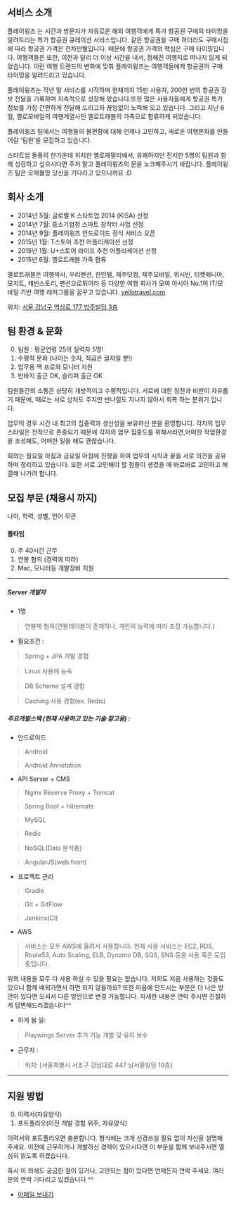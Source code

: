 ## 서비스 소개

플레이윙즈 는 시간과 방문지가 자유로운 해외 여행객에게 특가 항공권 구매의 타이밍을 알려드리는 특가 항공권 큐레이션 서비스입니다. 같은 항공권을 구매 하더라도 구매시점에 따라 항공권 가격은 천차만별입니다. 때문에 항공권 가격의 핵심은 구매 타이밍입니다. 여행객들은 또한, 이전과 달리 더 이상 시간을 내서, 정해진 여행지로 떠나지 않게 되었습니다. 이런 여행 트랜드의 변화에 맞춰 플레이윙즈는 여행객들에게 항공권의 구매 타이밍을 알려드리고 있습니다.

플레이윙즈는 작년 말 서비스를 시작하며 현재까지 15만 사용자, 200만 번의 항공권 정보 전달을 기록하며 지속적으로 성장해 왔습니다.또한 많은 사용자들에게 항공권 특가 정보를 가장 간편하게 전달해 드리고자 끊임없이 노력해 오고 있습니다.
그리고 지난 6월, 옐로모바일의 여행계열사인 옐로트래블의 가족으로 합류하게 되었습니다.

플레이윙즈 팀에서는 여행들의 불편함에 대해 언제나 고민하고, 새로운 여행문화를 만들어갈 '팀원'을 모집하고 있습니다.

스타트업 돌풍의 한가운데 위치한 옐로패밀리에서, 유쾌하지만 진지한 5명의 팀원과 함께 성장하고 싶으시다면 주저 말고 플레이윙즈의 문을 노크해주시기 바랍니다. 플레이윙즈 팀은 오매불망 당신을 기다리고 있으니까요 :D



## 회사 소개

- 2014년 5월: 글로벌 K 스타트업 2014 (KISA) 선정
- 2014년 7월: 중소기업청 스마트 창작터 사업 선정
- 2014년 9월: 플레이윙즈 안드로이드 정식 서비스 오픈
- 2015년 1월: T스토어 추천 어플리케이션 선정
- 2015년 1월: U+스토어 라이프 추천 어플리케이션 선정
- 2015년 6월: 옐로트래블 가족 합류


옐로트래블은 여행박사, 우리펜션, 한인텔, 제주닷컴, 제주모바일, 위시빈, 티켓매니아, 모지트, 캐빈스토리, 펜션으로튀어라 등 다양한 여행 회사가 모여 아시아 No.1의 IT/모바일 기반 여행 레저그룹을 꿈꾸고 있습니다. [yellotravel.com](http://yellotravel.com/)

위치: [서울 강남구 역삼로 177 방주빌딩 3층](http://dmaps.kr/oska)


## 팀 환경 & 문화

0. 팀원 : 평균연령 25의 실력자 5명!
0. 수평적 문화 (나이는 숫자, 직급은 글자일 뿐!)
0. 업무용 맥 프로와 모니터 지원
0. 반바지 출근 OK, 슬리퍼 출근 OK

팀원들간의 소통은 상당히 개방적이고 수평적입니다. 서로에 대한 칭찬과 비판이 자유롭기 때문에, 때로는 서로 상처도 주지만 반나절도 지나지 않아서 회복 하는 분위기 입니다.

업무의 경우 시간 내 최고의 집중력과 생산성을 보유하신 분을 환영합니다. 각자의 업무 스타일은 전적으로 존중되기 때문에 각자의 업무 집중도를 위해서라면,어떠한 작업환경을 조성해도, 어떠한 일을 해도 괜찮습니다.

회의는 월요일 아침과 금요일 아침에 진행을 하여 업무의 시작과 끝을 서로 의견을 공유하며 정리하고 있습니다. 
또한 서로 고민해야 할 점들이 생겼을 때 바로바로 고민하고 해결해 나가려 합니다.




## 모집 부문 (채용시 까지)

 나이, 학력, 성별, 언어 무관

#### 풀타임

0. 주 40시간 근무
0. 연봉 협의 (경력에 따라)
0. Mac, 모니터등 개발장비 지원

-------

##### Server 개발자

  - 1명
  > 연봉제 협의(연봉테이블이 존재하나, 개인의 능력에 따라 조정 가능합니다.)
  
  - 필요조건 :
  > Spring + JPA 개발 경험

  > Linux 사용에 능숙
  
  > DB Scheme 설계 경험
  
  > Caching 사용 경험(ex. Redis)

##### 주요개발스택 (현재 사용하고 있는 기술 참고용) :
  - 안드로이드
  > Android 

  > Android Annotation 
  
  - API Server + CMS
  > Nginx Reserve Proxy + Tomcat 

  > Spring Boot + hibernate 
  
  > MySQL 
  
  > Redis
  
  > NoSQL(Data 분석용) 
  
  > AngularJS(web front) 
  
  - 프로젝트 관리
  > Gradle 

  > Git + GitFlow
  
  > Jenkins(CI)
  
  - AWS
  > 서비스는 모두 AWS에 올려서 사용합니다.
  > 현재 사용 서비스는 EC2, RDS, Route53, Auto Scaling, ELB, Dynamo DB, SQS, SNS 등을 사용 혹은 도입중입니다.

위의 내용을 모두 다 사용 하실 수 있을 필요는 없습니다. 
저희도 처음 사용하는 것들도 있으니 함께 배워가면서 하면 되지 않을까요?
또한 마음에 안드시는 부분은 더 나은 방안이 있다면 오셔서 다른 방안으로 변경 가능합니다.
자세한 내용은 연락 주시면 친절하게 답변해드리겠습니다^^

  - 하게 될 일:
  > Playwings Server 추가 기능 개발 및 유지 보수
  
  - 근무지 :
  > 위치: [서울특별시 서초구 강남대로 447 남서울빌딩 10층]

-------



## 지원 방법

0. 이력서(자유양식)
0. 포트폴리오(이전 개발 경험 위주, 자유양식)

이력서와 포트폴리오면 충분합니다. 형식에는 크게 신경쓰실 필요 없이 자신을 설명해 주세요. 
이전에 근무하거나 개발하신 경력이 있으시다면 이 부분을 함께 보내주시면 열심히 읽도록 하겠습니다.

혹시 이 외에도 궁금한 점이 있거나, 고민되는 점이 있다면 언제든지 연락 주세요. 
여러분의 연락 기다리고 있겠습니다 ^^

- [이메일 보내기](mailto:curtis.oh@yellotravel.com)

